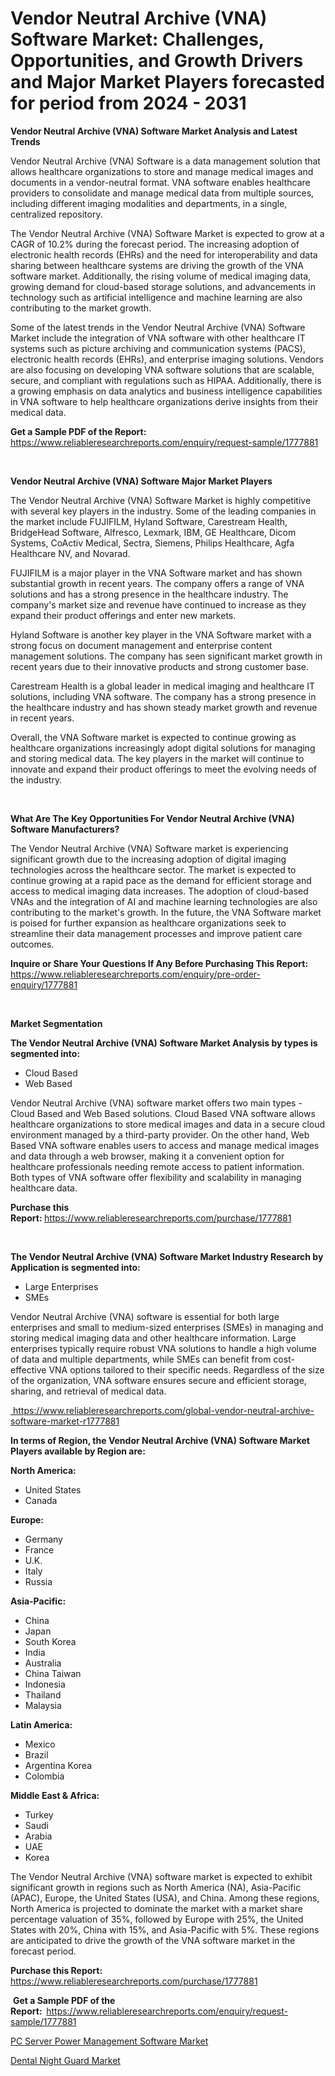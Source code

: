 <p><h1>Vendor Neutral Archive (VNA) Software Market: Challenges, Opportunities, and Growth Drivers and Major Market Players forecasted for period from 2024 - 2031</h1></p><p><strong>Vendor Neutral Archive (VNA) Software Market Analysis and Latest Trends</strong></p>
<p><p>Vendor Neutral Archive (VNA) Software is a data management solution that allows healthcare organizations to store and manage medical images and documents in a vendor-neutral format. VNA software enables healthcare providers to consolidate and manage medical data from multiple sources, including different imaging modalities and departments, in a single, centralized repository.</p><p>The Vendor Neutral Archive (VNA) Software Market is expected to grow at a CAGR of 10.2% during the forecast period. The increasing adoption of electronic health records (EHRs) and the need for interoperability and data sharing between healthcare systems are driving the growth of the VNA software market. Additionally, the rising volume of medical imaging data, growing demand for cloud-based storage solutions, and advancements in technology such as artificial intelligence and machine learning are also contributing to the market growth.</p><p>Some of the latest trends in the Vendor Neutral Archive (VNA) Software Market include the integration of VNA software with other healthcare IT systems such as picture archiving and communication systems (PACS), electronic health records (EHRs), and enterprise imaging solutions. Vendors are also focusing on developing VNA software solutions that are scalable, secure, and compliant with regulations such as HIPAA. Additionally, there is a growing emphasis on data analytics and business intelligence capabilities in VNA software to help healthcare organizations derive insights from their medical data.</p></p>
<p><strong>Get a Sample PDF of the Report:&nbsp;</strong> <a href="https://www.reliableresearchreports.com/enquiry/request-sample/1777881">https://www.reliableresearchreports.com/enquiry/request-sample/1777881</a></p>
<p>&nbsp;</p>
<p><strong>Vendor Neutral Archive (VNA) Software Major Market Players</strong></p>
<p><p>The Vendor Neutral Archive (VNA) Software Market is highly competitive with several key players in the industry. Some of the leading companies in the market include FUJIFILM, Hyland Software, Carestream Health, BridgeHead Software, Alfresco, Lexmark, IBM, GE Healthcare, Dicom Systems, CoActiv Medical, Sectra, Siemens, Philips Healthcare, Agfa Healthcare NV, and Novarad.</p><p>FUJIFILM is a major player in the VNA Software market and has shown substantial growth in recent years. The company offers a range of VNA solutions and has a strong presence in the healthcare industry. The company's market size and revenue have continued to increase as they expand their product offerings and enter new markets.</p><p>Hyland Software is another key player in the VNA Software market with a strong focus on document management and enterprise content management solutions. The company has seen significant market growth in recent years due to their innovative products and strong customer base.</p><p>Carestream Health is a global leader in medical imaging and healthcare IT solutions, including VNA software. The company has a strong presence in the healthcare industry and has shown steady market growth and revenue in recent years.</p><p>Overall, the VNA Software market is expected to continue growing as healthcare organizations increasingly adopt digital solutions for managing and storing medical data. The key players in the market will continue to innovate and expand their product offerings to meet the evolving needs of the industry.</p></p>
<p>&nbsp;</p>
<p><strong>What Are The Key Opportunities For Vendor Neutral Archive (VNA) Software Manufacturers?</strong></p>
<p><p>The Vendor Neutral Archive (VNA) Software market is experiencing significant growth due to the increasing adoption of digital imaging technologies across the healthcare sector. The market is expected to continue growing at a rapid pace as the demand for efficient storage and access to medical imaging data increases. The adoption of cloud-based VNAs and the integration of AI and machine learning technologies are also contributing to the market's growth. In the future, the VNA Software market is poised for further expansion as healthcare organizations seek to streamline their data management processes and improve patient care outcomes.</p></p>
<p><strong>Inquire or Share Your Questions If Any Before Purchasing This Report:</strong> <a href="https://www.reliableresearchreports.com/enquiry/pre-order-enquiry/1777881">https://www.reliableresearchreports.com/enquiry/pre-order-enquiry/1777881</a></p>
<p>&nbsp;</p>
<p><strong>Market Segmentation</strong></p>
<p><strong>The Vendor Neutral Archive (VNA) Software Market Analysis by types is segmented into:</strong></p>
<p><ul><li>Cloud Based</li><li>Web Based</li></ul></p>
<p><p>Vendor Neutral Archive (VNA) software market offers two main types - Cloud Based and Web Based solutions. Cloud Based VNA software allows healthcare organizations to store medical images and data in a secure cloud environment managed by a third-party provider. On the other hand, Web Based VNA software enables users to access and manage medical images and data through a web browser, making it a convenient option for healthcare professionals needing remote access to patient information. Both types of VNA software offer flexibility and scalability in managing healthcare data.</p></p>
<p><strong>Purchase this Report:&nbsp;</strong><a href="https://www.reliableresearchreports.com/purchase/1777881">https://www.reliableresearchreports.com/purchase/1777881</a></p>
<p>&nbsp;</p>
<p><strong>The Vendor Neutral Archive (VNA) Software Market Industry Research by Application is segmented into:</strong></p>
<p><ul><li>Large Enterprises</li><li>SMEs</li></ul></p>
<p><p>Vendor Neutral Archive (VNA) software is essential for both large enterprises and small to medium-sized enterprises (SMEs) in managing and storing medical imaging data and other healthcare information. Large enterprises typically require robust VNA solutions to handle a high volume of data and multiple departments, while SMEs can benefit from cost-effective VNA options tailored to their specific needs. Regardless of the size of the organization, VNA software ensures secure and efficient storage, sharing, and retrieval of medical data.</p></p>
<p><a href="https://www.reliableresearchreports.com/global-vendor-neutral-archive-software-market-r1777881">&nbsp;https://www.reliableresearchreports.com/global-vendor-neutral-archive-software-market-r1777881</a></p>
<p><strong>In terms of Region, the Vendor Neutral Archive (VNA) Software Market Players available by Region are:</strong></p>
<p>
    <p> <strong> North America: </strong>
        <ul>
            <li>United States</li>
            <li>Canada</li>
        </ul>
        </p> 
    <p> <strong> Europe: </strong>
        <ul>
            <li>Germany</li>
            <li>France</li>
            <li>U.K.</li>
            <li>Italy</li>
            <li>Russia</li>
        </ul>
        </p> 
    <p> <strong> Asia-Pacific: </strong>
        <ul>
            <li>China</li>
            <li>Japan</li>
            <li>South Korea</li>
            <li>India</li>
            <li>Australia</li>
            <li>China Taiwan</li>
            <li>Indonesia</li>
            <li>Thailand</li>
            <li>Malaysia</li>
        </ul>
        </p> 
    <p> <strong> Latin America: </strong>
        <ul>
            <li>Mexico</li>
            <li>Brazil</li>
            <li>Argentina Korea</li>
            <li>Colombia</li>
        </ul>
        </p> 
    <p> <strong> Middle East & Africa: </strong>
        <ul>
            <li>Turkey</li>
            <li>Saudi</li>
            <li>Arabia</li>
            <li>UAE</li>
            <li>Korea</li>
        </ul>
    </p>
    </p>
<p><p>The Vendor Neutral Archive (VNA) software market is expected to exhibit significant growth in regions such as North America (NA), Asia-Pacific (APAC), Europe, the United States (USA), and China. Among these regions, North America is projected to dominate the market with a market share percentage valuation of 35%, followed by Europe with 25%, the United States with 20%, China with 15%, and Asia-Pacific with 5%. These regions are anticipated to drive the growth of the VNA software market in the forecast period.</p></p>
<p><strong>Purchase this Report: </strong><a href="https://www.reliableresearchreports.com/purchase/1777881">https://www.reliableresearchreports.com/purchase/1777881</a></p>
<p>&nbsp;<strong>Get a Sample PDF of the Report:&nbsp;&nbsp;</strong><a href="https://www.reliableresearchreports.com/enquiry/request-sample/1777881">https://www.reliableresearchreports.com/enquiry/request-sample/1777881</a></p>
<p><strong></strong></p>
<p><p><a href="https://github.com/gulaimolin/Market-Research-Report-List-5/blob/main/pc-server-power-management-software-market.md">PC Server Power Management Software Market</a></p><p><a href="https://view.publitas.com/reportprime-1/dental-night-guard-market-forecast-global-market-trends-and-analysis-from-2024-to-2031-covered-in-158-pages/">Dental Night Guard Market</a></p></p>